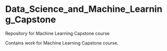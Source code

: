 # Data_Science_and_Machine_Learning_Capstone
Repository for Machine Learning Capstone course

Contains work for Machine Learning Capstone course.
